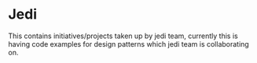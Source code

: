 # Jedi
This contains initiatives/projects taken up by jedi team,
currently this is having code examples for design patterns which jedi team is collaborating on.

